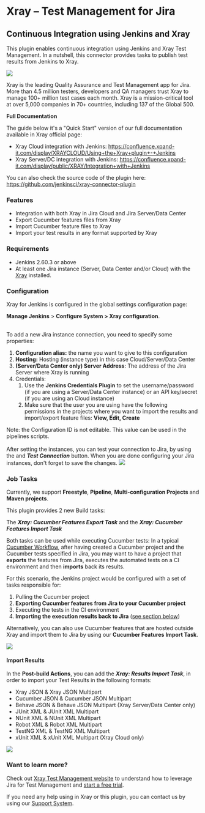 # Xray – Test Management for Jira

## Continuous Integration using Jenkins and Xray
  
This plugin enables continuous integration using Jenkins and Xray Test
Management. In a nutshell, this connector provides tasks to publish test
results from Jenkins to Xray.  

![](https://user-images.githubusercontent.com/11166836/72537100-68457b80-3873-11ea-97a9-7c3b1025362d.png)

Xray is the leading Quality Assurance and Test Management app for Jira. More than 4.5 million testers, developers and QA managers trust Xray to manage 100+ million test cases each month. Xray is a mission-critical tool at over 5,000 companies in 70+ countries, including 137 of the Global 500.

**Full Documentation**

The guide below it's a "Quick Start" version of our full documentation available in Xray official page:

-   Xray Cloud integration with Jenkins: <https://confluence.xpand-it.com/display/XRAYCLOUD/Using+the+Xray+plugin+-+Jenkins>
-   Xray Server/DC integration with Jenkins: <https://confluence.xpand-it.com/display/public/XRAY/Integration+with+Jenkins>

You can also check the source code of the plugin here: <https://github.com/jenkinsci/xray-connector-plugin>
  

### Features

-   Integration with both Xray in Jira Cloud and Jira Server/Data Center
-   Export Cucumber features files from Xray
-   Import Cucumber feature files to Xray
-   Import your test results in any format supported by Xray

### Requirements

-   Jenkins 2.60.3 or above
-   At least one Jira instance (Server, Data Center and/or Cloud) with
    the
    [Xray](https://marketplace.atlassian.com/apps/1211769/xray-test-management-for-jira)
    installed.

### Configuration

Xray for Jenkins is configured in the global settings configuration page:

**Manage Jenkins** \> **Configure System \> Xray configuration**.
<br/><br/>

To add a new Jira instance connection, you need to specify some
properties:

1.  **Configuration alias:** the name you want to give to this
    configuration
2.  **Hosting:** Hosting (instance type) in this case Cloud/Server/Data
    Center
3.  **(Server/Data Center only) Server Address**: The address of the
    Jira Server where Xray is running
4.  Credentials:  
    1.  Use the **Jenkins Credentials Plugin** to set the
        username/password (if you are using a Server/Data Center
        instance) or an API key/secret (if you are using an Cloud
        instance)
    2.  Make sure that the user you are using have the following
        permissions in the projects where you want to import the results
        and import/export feature files: **View, Edit, Create**

Note: the Configuration ID is not editable. This value can be used in
the pipelines scripts.
<br/><br/>
After setting the instances, you can test your connection to Jira, by
using the and ***Test Connection*** button.
When you are done configuring your Jira instances, don't forget to
save the changes.
![](https://user-images.githubusercontent.com/11166836/72537278-c1151400-3873-11ea-80df-f10b2d993305.png)

### Job Tasks

Currently, we support **Freestyle**, **Pipeline**, **Multi-configuration
Projects** and **Maven projects**.

This plugin provides 2 new Build tasks:

The ***Xray: Cucumber Features Export Task*** and the ***Xray: Cucumber
Features Import Task***

Both tasks can be used while executing Cucumber tests: In a
typical [Cucumber Workflow](https://confluence.xpand-it.com/pages/releaseview.action?pageId=46858243),
after having created a Cucumber project and the Cucumber tests specified
in Jira, you may want to have a project that **exports** the features
from Jira, executes the automated tests on a CI environment and then
**imports** back its results.

For this scenario, the Jenkins project would be configured with a set of
tasks responsible for:

1.  Pulling the Cucumber project
2.  **Exporting Cucumber features from Jira to your Cucumber project**
3.  Executing the tests in the CI environment
4.  **Importing the execution results back to Jira** ([see section below](#import-results))

Alternatively, you can also use Cucumber features that are hosted outside Xray and import them to Jira by using our **Cucumber Features Import Task**.
  
![](https://user-images.githubusercontent.com/11166836/72537276-c1151400-3873-11ea-8cc0-c26a5af113de.png)

#### Import Results

In the **Post-build Actions**, you can add the ***Xray: Results Import
Task***, in order to import your Test Results in the following formats:

-   Xray JSON & Xray JSON Multipart
-   Cucumber JSON & Cucumber JSON Multipart
-   Behave JSON & Behave JSON Multipart (Xray Server/Data Center only)
-   JUnit XML & JUnit XML Multipart
-   NUnit XML & NUnit XML Multipart
-   Robot XML & Robot XML Multipart
-   TestNG XML & TestNG XML Multipart
-   xUnit XML & xUnit XML Multipart (Xray Cloud only)

![](https://user-images.githubusercontent.com/11166836/72537277-c1151400-3873-11ea-9a1b-f3baebc2c33f.png)

  
### Want to learn more?

Check out [Xray Test Management website](https://getxray.app?utm_source=jenkins-connector&utm_medium=github&utm_campaign=jenkins-connector) to understand how to leverage Jira for Test Management and [start a free trial](https://marketplace.atlassian.com/apps/1211769/xray-test-management-for-jira?utm_source=jenkins-connector&utm_medium=github&utm_campaign=jenkins-connector).

If you need any help using in Xray or this plugin, you can contact us by using our [Support System](https://xraysupport.xpand-it.com/).
